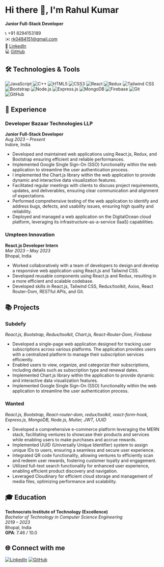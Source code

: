 # Hi there 👋, I'm Rahul Kumar

**Junior Full-Stack Developer**

📞 +91 8294153189  
✉️ rk0484151@gmail.com  
🔗 [LinkedIn](https://linkedin.com/rahul-kumar)  
💻 [GitHub](https://github.com/rahul152-ai)  

## 🛠️ Technologies & Tools

![JavaScript](https://img.shields.io/badge/-JavaScript-black?style=flat-square&logo=javascript)
![C++](https://img.shields.io/badge/-C++-00599C?style=flat-square&logo=cplusplus)
![HTML5](https://img.shields.io/badge/-HTML5-E34F26?style=flat-square&logo=html5&logoColor=white)
![CSS3](https://img.shields.io/badge/-CSS3-1572B6?style=flat-square&logo=css3)
![React](https://img.shields.io/badge/-React-black?style=flat-square&logo=react)
![Redux](https://img.shields.io/badge/-Redux-764ABC?style=flat-square&logo=redux)
![Tailwind CSS](https://img.shields.io/badge/-TailwindCSS-38B2AC?style=flat-square&logo=tailwind-css)
![Bootstrap](https://img.shields.io/badge/-Bootstrap-563D7C?style=flat-square&logo=bootstrap)
![Node.js](https://img.shields.io/badge/-Node.js-339933?style=flat-square&logo=node.js)
![Express.js](https://img.shields.io/badge/-Express.js-000000?style=flat-square&logo=express)
![MongoDB](https://img.shields.io/badge/-MongoDB-47A248?style=flat-square&logo=mongodb)
![Firebase](https://img.shields.io/badge/-Firebase-FFCA28?style=flat-square&logo=firebase)
![Git](https://img.shields.io/badge/-Git-black?style=flat-square&logo=git)
![GitHub](https://img.shields.io/badge/-GitHub-181717?style=flat-square&logo=github)

## 💼 Experience

### Developer Bazaar Technologies LLP
**Junior Full-Stack Developer**  
*Aug 2023 – Present*  
Indore, India

- Developed and maintained web applications using React.js, Redux, and Bootstrap ensuring efficient and reliable performances.
- Implemented Google Single Sign-On (SSO) functionality within the web application to streamline the user authentication process.
- I implemented the Chart.js library within the web application to provide dynamic and interactive data visualization features.
- Facilitated regular meetings with clients to discuss project requirements, updates, and deliverables, ensuring clear communication and alignment of expectations.
- Performed comprehensive testing of the web application to identify and address bugs, defects, and usability issues, ensuring high quality and reliability.
- Deployed and managed a web application on the DigitalOcean cloud platform, leveraging its infrastructure-as-a-service (IaaS) capabilities.

### Umpteen Innovation
**React.js Developer Intern**  
*Mar 2023 – May 2023*  
Bhopal, India

- Worked collaboratively with a team of developers to design and develop a responsive web application using React.js and Tailwind CSS.
- Developed reusable components using React.js and Redux, resulting in a more efficient and scalable codebase.
- Developed skills in React.js, Tailwind CSS, Redux/toolkit, Axios, React Router-Dom, RESTful APIs, and Git.

## 📚 Projects

### Subdefy
*React.js, Bootstrap, Redux/toolkit, Chart.js, React-Router-Dom, Firebase*

- Developed a single-page web application designed for tracking user subscriptions across various platforms. The application provides users with a centralized platform to manage their subscription services efficiently.
- Enabled users to view, organize, and categorize their subscriptions, including details such as subscription type and renewal dates.
- Implemented Chart.js library within the application to provide dynamic and interactive data visualization features.
- Implemented Google Single Sign-On (SSO) functionality within the web application to streamline the user authentication process.

### Wanted
*React.js, Bootstrap, React-router-dom, redux/toolkit, react-form-hook, Express.js, MongoDB, Node.js, Multer, JWT, UUID*

- Developed a comprehensive e-commerce platform leveraging the MERN stack, facilitating ventures to showcase their products and services while enabling users to make purchases and accrue rewards.
- Implemented UUID (Universally Unique Identifier) system to assign unique IDs to users, ensuring a seamless and secure user experience.
- Integrated QR code functionality, allowing ventures to efficiently scan and redeem user rewards, fostering customer loyalty and engagement.
- Utilized full-text search functionality for enhanced user experience, enabling efficient product discovery and navigation.
- Leveraged Cloudinary for efficient cloud storage and management of media files, optimizing performance and scalability.

## 🎓 Education

**Technocrats Institute of Technology (Excellence)**  
*Bachelor of Technology in Computer Science Engineering*  
*2019 – 2023*  
Bhopal, India  
**GPA**: 7.46 / 10.0

## 🌐 Connect with me

[![LinkedIn](https://img.shields.io/badge/-LinkedIn-0077B5?style=flat-square&logo=linkedin&logoColor=white)](https://linkedin.com/rahul-kumar)
[![GitHub](https://img.shields.io/badge/-GitHub-181717?style=flat-square&logo=github&logoColor=white)](https://github.com/rahul152-ai)
